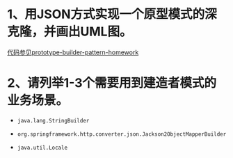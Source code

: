 # 1、用JSON方式实现一个原型模式的深克隆，并画出UML图。

[代码参见prototype-builder-pattern-homework](./prototype-builder-pattern-homework)

# 2、请列举1-3个需要用到建造者模式的业务场景。

* `java.lang.StringBuilder`

* `org.springframework.http.converter.json.Jackson2ObjectMapperBuilder`

* `java.util.Locale`



